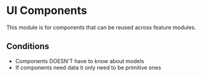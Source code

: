 # UI Components

This module is for components that can be reused across feature modules.

## Conditions
 - Components DOESN'T have to know about models
 - If components need data it only need to be primitive ones